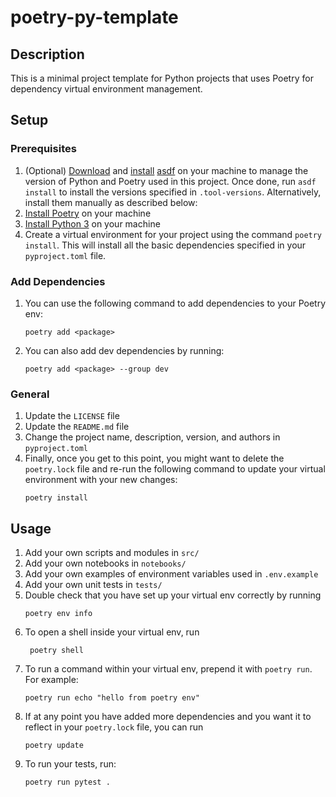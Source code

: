 # poetry-py-template

## Description

This is a minimal project template for Python projects that uses Poetry for dependency virtual environment management.

## Setup

### Prerequisites
1. (Optional) [Download](https://asdf-vm.com/guide/getting-started.html#_2-download-asdf) and [install](https://asdf-vm.com/guide/getting-started.html#_3-install-asdf) [asdf](https://asdf-vm.com/) on your machine to manage the version of Python and Poetry used in this project. Once done, run `asdf install` to install the versions specified in `.tool-versions`. Alternatively, install them manually as described below:
2. [Install Poetry](https://python-poetry.org/docs/#installation) on your machine
3. [Install Python 3](https://www.python.org/downloads/) on your machine
4. Create a virtual environment for your project using the command `poetry install`. This will install all the basic dependencies specified in your `pyproject.toml` file.

### Add Dependencies
1. You can use the following command to add dependencies to your Poetry env:
    ```shell
    poetry add <package>
    ```
2. You can also add dev dependencies by running:
    ```shell
    poetry add <package> --group dev
    ```
### General
1. Update the `LICENSE` file
2. Update the `README.md` file
3. Change the project name, description, version, and authors in `pyproject.toml`
4. Finally, once you get to this point, you might want to delete the `poetry.lock` file and re-run the following command to update your virtual environment with your new changes:
    ```shell
    poetry install
    ```

## Usage
1. Add your own scripts and modules in `src/`
2. Add your own notebooks in `notebooks/`
3. Add your own examples of environment variables used in `.env.example`
4. Add your own unit tests in `tests/`
5. Double check that you have set up your virtual env correctly by running 
    ```shell
    poetry env info
    ```
6. To open a shell inside your virtual env, run
   ```shell
    poetry shell
    ```
7. To run a command within your virtual env, prepend it with `poetry run`. For example:
   ```shell
   poetry run echo "hello from poetry env"
   ```
8. If at any point you have added more dependencies and you want it to reflect in your `poetry.lock` file, you can run 
   ```shell
   poetry update
   ```
9. To run your tests, run:
    ```shell
    poetry run pytest .
    ```